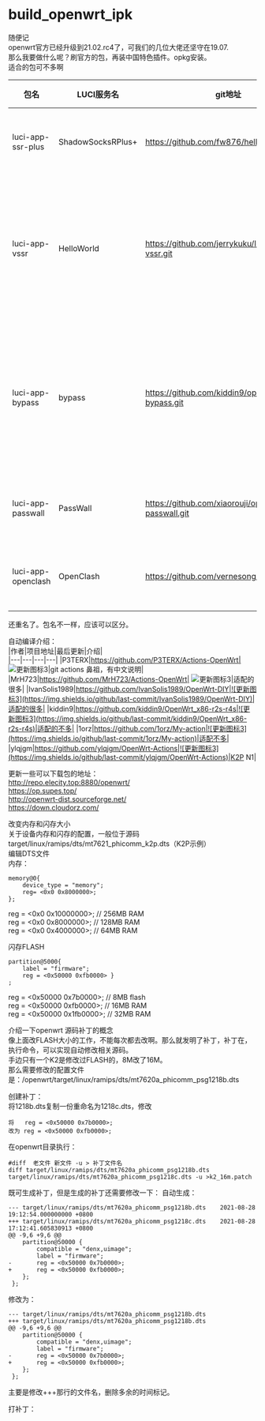 # build_openwrt_ipk
随便记  
openwrt官方已经升级到21.02.rc4了，可我们的几位大佬还坚守在19.07.  
那么我要做什么呢？刷官方的包，再装中国特色插件。opkg安装。  
适合的包可不多啊  


|包名|LUCI服务名|git地址|更新|备注|
|------|------|------|------|------|
|luci-app-ssr-plus|ShadowSocksRPlus+|https://github.com/fw876/helloworld.git|![更新图标1](https://img.shields.io/github/last-commit/fw876/helloworld)|历史悠久的ssrp+|
|luci-app-vssr|HelloWorld|https://github.com/jerrykuku/luci-app-vssr.git|![更新图标2](https://img.shields.io/github/last-commit/jerrykuku/luci-app-vssr)|基于SSRP+,增加了一些方便的服务状态，目的地可访问状态。支持游戏模式UDP中继,支持七组分流，可以给七组分配不同的服务器.|
|luci-app-bypass|bypass|https://github.com/kiddin9/openwrt-bypass.git|![更新图标3](https://img.shields.io/github/last-commit/kiddin9/openwrt-bypass)|看起来也是基于SSRP+,支持游戏模式UDP中继，支持Netflix 分流服务器，智能代理SmartDNS ChinaDNS-NG ,支持FPU组件升级。|
|luci-app-passwall|PassWall|https://github.com/xiaorouji/openwrt-passwall.git|![更新图标2](https://img.shields.io/github/last-commit/xiaorouji/openwrt-passwall)|也不知道和Lienol大有没有关系|
|luci-app-openclash|OpenClash|https://github.com/vernesong/OpenClash.git|![更新图标3](https://img.shields.io/github/last-commit/vernesong/OpenClash)||


还重名了。包名不一样，应该可以区分。

自动编译介绍：   
|作者|项目地址|最后更新|介绍|  
|---|---|---|---|
|P3TERX|https://github.com/P3TERX/Actions-OpenWrt| ![更新图标3](https://img.shields.io/github/last-commit/P3TERX/Actions-OpenWrt)|git actions 鼻祖，有中文说明|
|MrH723|https://github.com/MrH723/Actions-OpenWrt| ![更新图标3](https://img.shields.io/github/last-commit/MrH723/Actions-OpenWrt)|适配的很多|
|IvanSolis1989|https://github.com/IvanSolis1989/OpenWrt-DIY|![更新图标3](https://img.shields.io/github/last-commit/IvanSolis1989/OpenWrt-DIY)|适配的很多|
|kiddin9|https://github.com/kiddin9/OpenWrt_x86-r2s-r4s|![更新图标3](https://img.shields.io/github/last-commit/kiddin9/OpenWrt_x86-r2s-r4s)|适配的不多|
|1orz|https://github.com/1orz/My-action|![更新图标3](https://img.shields.io/github/last-commit/1orz/My-action)|适配不多|
|ylqjgm|https://github.com/ylqjgm/OpenWrt-Actions|![更新图标3](https://img.shields.io/github/last-commit/ylqjgm/OpenWrt-Actions)|K2P N1|


更新一些可以下载包的地址：  
http://repo.elecity.top:8880/openwrt/  
https://op.supes.top/  
http://openwrt-dist.sourceforge.net/  
https://down.cloudorz.com/  

改变内存和闪存大小  
关于设备内存和闪存的配置，一般位于源码target/linux/ramips/dts/mt7621_phicomm_k2p.dts（K2P示例）  
编辑DTS文件  
内存：  
```
memory@0{
	device_type = "memory";
	reg= <0x0 0x8000000>;
};
```

reg = <0x0 0x10000000>; // 256MB RAM  
reg = <0x0 0x8000000>; // 128MB RAM  
reg = <0x0 0x4000000>; // 64MB RAM  

闪存FLASH        
```
partition@5000{
	label = "firmware";
	reg = <0x50000 0xfb0000> }
;
```

reg = <0x50000 0x7b0000>; // 8MB flash  
reg = <0x50000 0xfb0000>; // 16MB RAM  
reg = <0x50000 0x1fb0000>; // 32MB RAM  
           
介绍一下openwrt 源码补丁的概念  
像上面改FLASH大小的工作，不能每次都去改啊。那么就发明了补丁，补丁在，执行命令，可以实现自动修改相关源码。  
手边只有一个K2是修改过FLASH的，8M改了16M。   
那么需要修改的配置文件是：/openwrt/target/linux/ramips/dts/mt7620a_phicomm_psg1218b.dts

创建补丁：   
将1218b.dts复制一份重命名为1218c.dts，修改
```
将   reg = <0x50000 0x7b0000>;
改为 reg = <0x50000 0xfb0000>; 
````
在openwrt目录执行：  
```
#diff  老文件 新文件 -u > 补丁文件名
diff target/linux/ramips/dts/mt7620a_phicomm_psg1218b.dts target/linux/ramips/dts/mt7620a_phicomm_psg1218c.dts -u >k2_16m.patch
```
既可生成补丁，但是生成的补丁还需要修改一下：
自动生成：
```
--- target/linux/ramips/dts/mt7620a_phicomm_psg1218b.dts	2021-08-28 19:12:54.000000000 +0800
+++ target/linux/ramips/dts/mt7620a_phicomm_psg1218c.dts	2021-08-28 17:12:41.605830913 +0800
@@ -9,6 +9,6 @@
 	partition@50000 {
 		compatible = "denx,uimage";
 		label = "firmware";
-		reg = <0x50000 0x7b0000>; 
+		reg = <0x50000 0xfb0000>; 
 	};
 };

```
修改为：
```
--- target/linux/ramips/dts/mt7620a_phicomm_psg1218b.dts
+++ target/linux/ramips/dts/mt7620a_phicomm_psg1218b.dts
@@ -9,6 +9,6 @@
 	partition@50000 {
 		compatible = "denx,uimage";
 		label = "firmware";
-		reg = <0x50000 0x7b0000>; 
+		reg = <0x50000 0xfb0000>; 
 	};
 };

```
主要是修改+++那行的文件名，删除多余的时间标记。

打补丁：  
